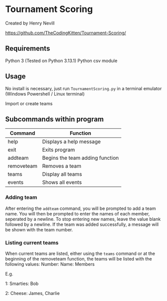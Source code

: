 # Tournament Scoring

Created by Henry Nevill

https://github.com/TheCodingKitten/Tournament-Scoring/


## Requirements

Python 3 (Tested on Python 3.13.1)
	Python csv module

## Usage

No install is necessary, just run `TournamentScoring.py` in a terminal emulator (Windows Powershell / Linux terminal)

Import or create teams


## Subcommands within program

| Command     | Function                        |
|-------------|---------------------------------|
| help        | Displays a help message         |
| exit        | Exits program                   |
| addteam     | Begins the team adding function |
| removeteam  | Removes a team                  |
| teams       | Display all teams               |
| events      | Shows all events                |


### Adding team

After entering the `addteam` command, you will be prompted to add a team name.
You will then be prompted to enter the names of each member, seperated by a newline.
To stop entering new names, leave the value blank followed by a newline.
If the team was added successfully, a message will be shown with the team number.


### Listing current teams

When current teams are listed, either using the `teams` command or at the beginning of the removeteam function,
the teams will be listed with the following values:
Number: Name: Members

E.g.

1: Smarties: Bob

2: Cheese: James, Charlie

